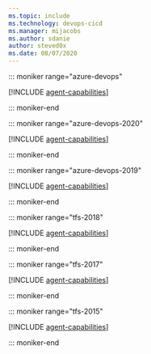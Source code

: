 ```yaml
---
ms.topic: include
ms.technology: devops-cicd
ms.manager: mijacobs
ms.author: sdanie
author: steved0x
ms.date: 08/07/2020
---
```


::: moniker range="azure-devops"

[!INCLUDE [agent-capabilities](agent-capabilities-tab/agent-capabilities-tab.md)]

::: moniker-end

::: moniker range="azure-devops-2020"

[!INCLUDE [agent-capabilities](agent-capabilities-tab/agent-capabilities-tab-server-2020.md)]

::: moniker-end

::: moniker range="azure-devops-2019"

[!INCLUDE [agent-capabilities](agent-capabilities-tab/agent-capabilities-tab-server-2019.md)]

::: moniker-end

::: moniker range="tfs-2018"

[!INCLUDE [agent-capabilities](agent-capabilities-tab/agent-capabilities-tab-tfs-2018.md)]

::: moniker-end

::: moniker range="tfs-2017"

[!INCLUDE [agent-capabilities](agent-capabilities-tab/agent-capabilities-tab-tfs-2017.md)]

::: moniker-end

::: moniker range="tfs-2015"

[!INCLUDE [agent-capabilities](agent-capabilities-tab/agent-capabilities-tab-tfs-2015.md)]

::: moniker-end